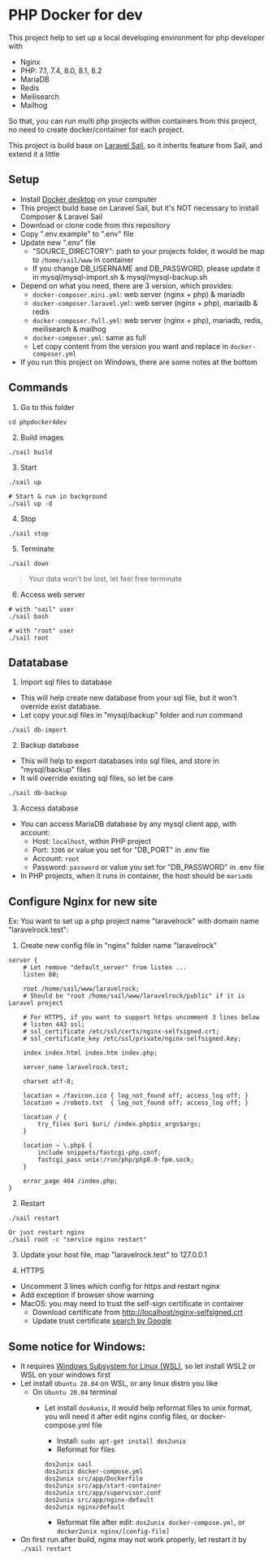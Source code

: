 # PHP Docker for dev

This project help to set up a local developing environment for php developer with
- Nginx
- PHP: 7.1, 7.4, 8.0, 8.1, 8.2
- MariaDB
- Redis
- Meilisearch
- Mailhog

So that, you can run multi php projects 
within containers from this project, no need to create docker/container for each project.

This project is build base on [Laravel Sail](https://laravel.com/docs/9.x/sail), so it inherits feature from Sail, and 
extend it a little

## Setup
- Install [Docker desktop](https://docs.docker.com/desktop/) on your computer
- This project build base on Laravel Sail, but it's NOT necessary to install Composer & Laravel Sail
- Download or clone code from this repository
- Copy ".env.example" to ".env" file
- Update new ".env" file
  - "SOURCE_DIRECTORY": path to your projects folder, it would be map to ```/home/sail/www``` in container
  - If you change DB_USERNAME and DB_PASSWORD, please update it in mysql/mysql-import.sh & mysql/mysql-backup.sh
- Depend on what you need, there are 3 version, which provides:
  - ```docker-composer.mini.yml```: web server (nginx + php) & mariadb
  - ```docker-composer.laravel.yml```: web server (nginx + php), mariadb & redis
  - ```docker-composer.full.yml```: web server (nginx + php), mariadb, redis, meilisearch & mailhog
  - ```docker-composer.yml```: same as full
  - Let copy content from the version you want and replace in ```docker-composer.yml```
- If you run this project on Windows, there are some notes at the bottom   

## Commands
1. Go to this folder
```shell
cd phpdocker4dev
```

2. Build images
```shell
./sail build
```

3. Start
```shell
./sail up

# Start & run in background
./sail up -d
```

4. Stop
```shell
./sail stop
```

5. Terminate
```shell
./sail down
```
> Your data won't be lost, let feel free terminate

6. Access web server
```
# with "sail" user
./sail bash

# with "root" user
./sail root
```


## Datatabase
1. Import sql files to database
- This will help create new database from your sql file, but it won't override exist database.
- Let copy your.sql files in "mysql/backup" folder and run command
```shell
./sail db-import
```

2. Backup database
- This will help to export databases into sql files, and store in "mysql/backup" files
- It will override existing sql files, so let be care
```shell
./sail db-backup
```
3. Access database
- You can access MariaDB database by any mysql client app, with account:
  - Host: ```localhost```, within PHP project
  - Port: ```3306``` or value you set for "DB_PORT" in .env file
  - Account: ```root```
  - Password: ```password``` or value you set for "DB_PASSWORD" in .env file
- In PHP projects, when it runs in container, the host should be ```mariadb```

## Configure Nginx for new site
Ex: You want to set up a php project name "laravelrock" with domain name "laravelrock.test":

1. Create new config file in "nginx" folder name "laravelrock"
```shell
server {
    # Let remove "default_server" from listen ...
    listen 80;

    root /home/sail/www/laravelrock;
    # Should be "root /home/sail/www/laravelrock/public" if it is Laravel project
    
    # For HTTPS, if you want to support https uncomment 3 lines below
    # listen 443 ssl;
    # ssl_certificate /etc/ssl/certs/nginx-selfsigned.crt;
    # ssl_certificate_key /etc/ssl/private/nginx-selfsigned.key;

    index index.html index.htm index.php;

    server_name laravelrock.test;

    charset utf-8;

    location = /favicon.ico { log_not_found off; access_log off; }
    location = /robots.txt  { log_not_found off; access_log off; }

    location / {
        try_files $uri $uri/ /index.php$is_args$args;
    }

    location ~ \.php$ {
        include snippets/fastcgi-php.conf;
        fastcgi_pass unix:/run/php/php8.0-fpm.sock;
    }

    error_page 404 /index.php;
}
```

2. Restart
```shell
./sail restart

Or just restart nginx
./sail root -c "service nginx restart"
```

3. Update your host file, map "laravelrock.test" to 127.0.0.1


4. HTTPS
- Uncomment 3 lines which config for https and restart nginx
- Add exception if browser show warning
- MacOS: you may need to trust the self-sign certificate in container 
  - Download certificate from [http://localhost/nginx-selfsigned.crt](http://localhost/nginx-selfsigned.crt)
  - Update trust certificate [search by Google](https://www.google.com/search?q=macos+trust+self+signed+certificate)

## Some notice for Windows:
- It requires [Windows Subsystem for Linux (WSL)](https://docs.microsoft.com/en-us/windows/wsl/install), so let install WSL2 or WSL on your windows first
- Let install ```Ubuntu 20.04``` on WSL, or any linux distro you like
  - On ```Ubuntu 20.04``` terminal 
    - Let install ```dos4unix```, it would help reformat files to unix format, you will need it after edit nginx config files, or docker-compose.yml file
      - Install: ```sudo apt-get install dos2unix```
      - Reformat for files
      ```shell
      dos2unix sail
      dos2unix docker-compose.yml
      dos2unix src/app/Dockerfile
      dos2unix src/app/start-container
      dos2unix src/app/supervisor.conf
      dos2unix src/app/nginx-default
      dos2unix nginx/default
      ```

      - Reformat file after edit: ```dos2unix docker-compose.yml```, or ```docker2unix nginx/[config-file]```
- On first run after build, nginx may not work properly, let restart it by ```./sail restart``` 
